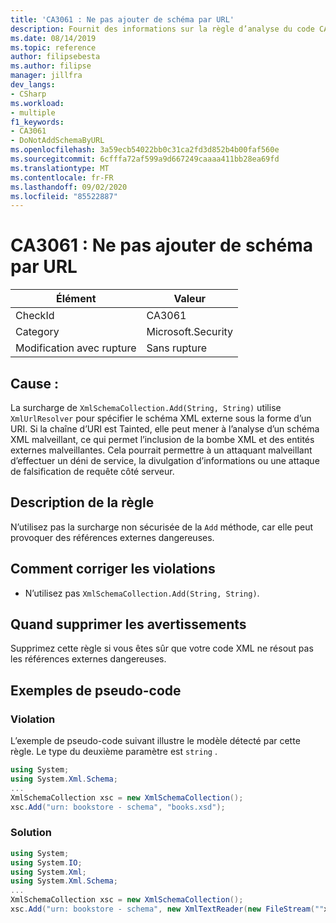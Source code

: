 ```yaml
---
title: 'CA3061 : Ne pas ajouter de schéma par URL'
description: Fournit des informations sur la règle d’analyse du code CA3061, notamment les causes, comment corriger les violations et quand la supprimer.
ms.date: 08/14/2019
ms.topic: reference
author: filipsebesta
ms.author: filipse
manager: jillfra
dev_langs:
- CSharp
ms.workload:
- multiple
f1_keywords:
- CA3061
- DoNotAddSchemaByURL
ms.openlocfilehash: 3a59ecb54022bb0c31ca2fd3d852b4b00faf560e
ms.sourcegitcommit: 6cfffa72af599a9d667249caaaa411bb28ea69fd
ms.translationtype: MT
ms.contentlocale: fr-FR
ms.lasthandoff: 09/02/2020
ms.locfileid: "85522887"
---
```

# <a name="ca3061-do-not-add-schema-by-url"></a>CA3061 : Ne pas ajouter de schéma par URL

|Élément|Valeur|
|-|-|
|CheckId|CA3061|
|Category|Microsoft.Security|
|Modification avec rupture|Sans rupture|

## <a name="cause"></a>Cause :

La surcharge de `XmlSchemaCollection.Add(String, String)` utilise `XmlUrlResolver` pour spécifier le schéma XML externe sous la forme d’un URI. Si la chaîne d’URI est Tainted, elle peut mener à l’analyse d’un schéma XML malveillant, ce qui permet l’inclusion de la bombe XML et des entités externes malveillantes. Cela pourrait permettre à un attaquant malveillant d’effectuer un déni de service, la divulgation d’informations ou une attaque de falsification de requête côté serveur.

## <a name="rule-description"></a>Description de la règle

N’utilisez pas la surcharge non sécurisée de la `Add` méthode, car elle peut provoquer des références externes dangereuses.

## <a name="how-to-fix-violations"></a>Comment corriger les violations

- N’utilisez pas `XmlSchemaCollection.Add(String, String)`.

## <a name="when-to-suppress-warnings"></a>Quand supprimer les avertissements

Supprimez cette règle si vous êtes sûr que votre code XML ne résout pas les références externes dangereuses.

## <a name="pseudo-code-examples"></a>Exemples de pseudo-code

### <a name="violation"></a>Violation

L’exemple de pseudo-code suivant illustre le modèle détecté par cette règle.
Le type du deuxième paramètre est `string` .

```csharp
using System;
using System.Xml.Schema;
...
XmlSchemaCollection xsc = new XmlSchemaCollection();
xsc.Add("urn: bookstore - schema", "books.xsd");
```

### <a name="solution"></a>Solution

```csharp
using System;
using System.IO;
using System.Xml;
using System.Xml.Schema;
...
XmlSchemaCollection xsc = new XmlSchemaCollection();
xsc.Add("urn: bookstore - schema", new XmlTextReader(new FileStream(""xmlFilename"", FileMode.Open)));
```
